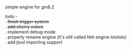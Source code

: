 simple engine for gm8.2

todo - \
 . ~~finish trigger system~~\
 . ~~add cherry colors~~\
 . implement debug mode\
 . properly rename engine (it's still called hkh engine lolololo)\
 . add jtool importing support
